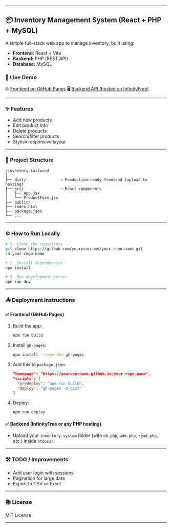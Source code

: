 
---

## 📦 Inventory Management System (React + PHP + MySQL)

A simple full-stack web app to manage inventory, built using:

* **Frontend:** React + Vite
* **Backend:** PHP (REST API)
* **Database:** MySQL

### 🔗 Live Demo

🌐 [Frontend on GitHub Pages](https://yourusername.github.io/your-repo-name)
🖥️ [Backend API (hosted on InfinityFree)](https://yourbackend.infinityfreeapp.com/inventory-system/read.php)

---

### ✨ Features

* Add new products
* Edit product info
* Delete products
* Search/filter products
* Stylish responsive layout

---

### 📂 Project Structure

```
/inventory-tailwind
│
├── dist/               → Production-ready frontend (upload to hosting)
├── src/                → React components
│   ├── App.jsx
│   └── ProductForm.jsx
├── public/
├── index.html
├── package.json
└── ...
```

---

### ⚙️ How to Run Locally

```bash
# 1. Clone the repository
git clone https://github.com/yourusername/your-repo-name.git
cd your-repo-name

# 2. Install dependencies
npm install

# 3. Run development server
npm run dev
```

---

### 📤 Deployment Instructions

#### ✅ Frontend (GitHub Pages)

1. Build the app:

   ```bash
   npm run build
   ```
2. Install `gh-pages`:

   ```bash
   npm install --save-dev gh-pages
   ```
3. Add this to `package.json`:

   ```json
   "homepage": "https://yourusername.github.io/your-repo-name",
   "scripts": {
     "predeploy": "npm run build",
     "deploy": "gh-pages -d dist"
   }
   ```
4. Deploy:

   ```bash
   npm run deploy
   ```

#### ✅ Backend (InfinityFree or any PHP hosting)

* Upload your `inventory-system` folder (with `db.php`, `add.php`, `read.php`, etc.) inside `htdocs/`.

---

### 🛠️ TODO / Improvements

* Add user login with sessions
* Pagination for large data
* Export to CSV or Excel

---

### 📚 License

MIT License

---
